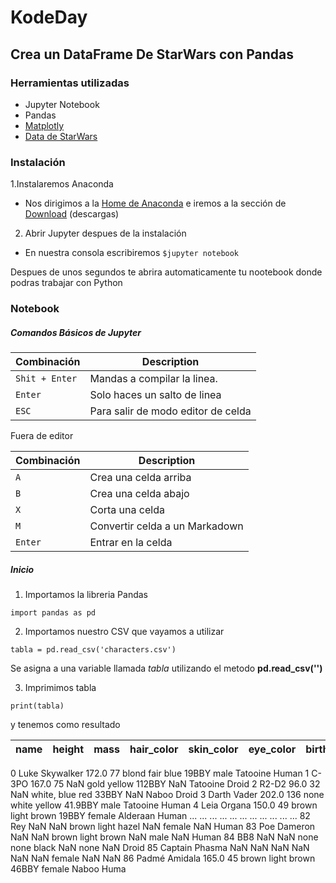 # KodeDay
## Crea un DataFrame De StarWars con Pandas


### Herramientas utilizadas

* Jupyter Notebook
* Pandas
* [Matplotly](https://matplotlib.org/?fbclid=IwAR2_L-pd4Ycnjd4WZWuP8us9L4Z07844QQ9gjTHtHD7GskLTeCh-c-03hro)
* [Data de StarWars](https://www.kaggle.com/jsphyg/star-wars?fbclid=IwAR1EOOXpTGlZmdOQRZ5d9KApoldJO2O7eCGlF1dB2Qg6hMDU9qtHA2SMRDU)

### Instalación

1.Instalaremos Anaconda
* Nos dirigimos a la [Home de Anaconda](https://www.anaconda.com/) e iremos a la sección de [Download](https://www.anaconda.com/products/individual) (descargas)

2. Abrir Jupyter despues de la instalación
* En nuestra consola escribiremos
`$jupyter notebook`

Despues de unos segundos te abrira automaticamente tu nootebook donde podras trabajar con Python

### Notebook

##### Comandos  Básicos de Jupyter

| Combinación	| Description                    |
| ------------- | ------------------------------ |
| `Shit + Enter`| Mandas a compilar la linea.	 |
| `Enter`	| Solo haces un salto de linea     |
| `ESC`	| Para salir de modo editor de celda     |


Fuera de editor


| Combinación	| Description                    |
| ------------- | ------------------------------ |
| `A`| Crea una celda arriba	 |
| `B`	| Crea una celda abajo     |
| `X`	| Corta una celda    |
| `M`	| Convertir celda a un Markadown     |
| `Enter`	| Entrar en la celda    |

##### Inicio

1. Importamos la libreria Pandas 

  ```
  import pandas as pd
  ```

2. Importamos nuestro CSV que vayamos a utilizar
  ```
  tabla = pd.read_csv('characters.csv')
  ```
  Se asigna a una variable llamada *tabla* utilizando el metodo **pd.read_csv('')**
  
3. Imprimimos tabla
```
print(tabla)
```
y tenemos como resultado

| name	| height	| mass	| hair_color	| skin_color	| eye_color	| birth_year	| gender	| homeworld	| species
| ------------- | --------| --------| --------| --------| --------| --------| --------| --------| --------| 
0	Luke Skywalker	172.0	77	blond	fair	blue	19BBY	male	Tatooine	Human
1	C-3PO	167.0	75	NaN	gold	yellow	112BBY	NaN	Tatooine	Droid
2	R2-D2	96.0	32	NaN	white, blue	red	33BBY	NaN	Naboo	Droid
3	Darth Vader	202.0	136	none	white	yellow	41.9BBY	male	Tatooine	Human
4	Leia Organa	150.0	49	brown	light	brown	19BBY	female	Alderaan	Human
...	...	...	...	...	...	...	...	...	...	...
82	Rey	NaN	NaN	brown	light	hazel	NaN	female	NaN	Human
83	Poe Dameron	NaN	NaN	brown	light	brown	NaN	male	NaN	Human
84	BB8	NaN	NaN	none	none	black	NaN	none	NaN	Droid
85	Captain Phasma	NaN	NaN	NaN	NaN	NaN	NaN	female	NaN	NaN
86	Padmé Amidala	165.0	45	brown	light	brown	46BBY	female	Naboo	Huma
